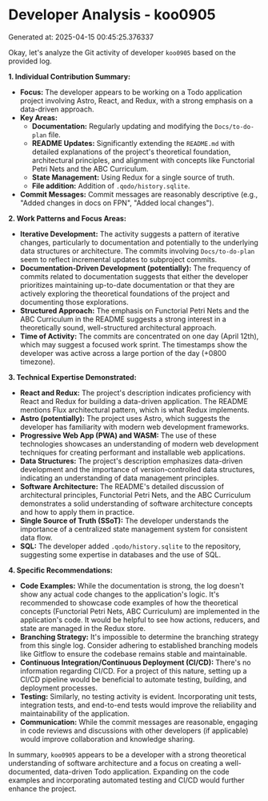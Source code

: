 # Developer Analysis - koo0905
Generated at: 2025-04-15 00:45:25.376337

Okay, let's analyze the Git activity of developer `koo0905` based on the provided log.

**1. Individual Contribution Summary:**

*   **Focus:** The developer appears to be working on a Todo application project involving Astro, React, and Redux, with a strong emphasis on a data-driven approach.
*   **Key Areas:**
    *   **Documentation:** Regularly updating and modifying the `Docs/to-do-plan` file.
    *   **README Updates:** Significantly extending the `README.md` with detailed explanations of the project's theoretical foundation, architectural principles, and alignment with concepts like Functorial Petri Nets and the ABC Curriculum.
    *   **State Management:** Using Redux for a single source of truth.
    *   **File addition:** Addition of `.qodo/history.sqlite`.
*   **Commit Messages:** Commit messages are reasonably descriptive (e.g., "Added changes in docs on FPN", "Added local changes").

**2. Work Patterns and Focus Areas:**

*   **Iterative Development:** The activity suggests a pattern of iterative changes, particularly to documentation and potentially to the underlying data structures or architecture.  The commits involving `Docs/to-do-plan` seem to reflect incremental updates to subproject commits.
*   **Documentation-Driven Development (potentially):** The frequency of commits related to documentation suggests that either the developer prioritizes maintaining up-to-date documentation or that they are actively exploring the theoretical foundations of the project and documenting those explorations.
*   **Structured Approach:** The emphasis on Functorial Petri Nets and the ABC Curriculum in the README suggests a strong interest in a theoretically sound, well-structured architectural approach.
*   **Time of Activity:**  The commits are concentrated on one day (April 12th), which may suggest a focused work sprint.  The timestamps show the developer was active across a large portion of the day (+0800 timezone).

**3. Technical Expertise Demonstrated:**

*   **React and Redux:** The project's description indicates proficiency with React and Redux for building a data-driven application. The README mentions Flux architectural pattern, which is what Redux implements.
*   **Astro (potentially):** The project uses Astro, which suggests the developer has familiarity with modern web development frameworks.
*   **Progressive Web App (PWA) and WASM:** The use of these technologies showcases an understanding of modern web development techniques for creating performant and installable web applications.
*   **Data Structures:** The project's description emphasizes data-driven development and the importance of version-controlled data structures, indicating an understanding of data management principles.
*   **Software Architecture:** The README's detailed discussion of architectural principles, Functorial Petri Nets, and the ABC Curriculum demonstrates a solid understanding of software architecture concepts and how to apply them in practice.
*   **Single Source of Truth (SSoT):** The developer understands the importance of a centralized state management system for consistent data flow.
*   **SQL:** The developer added `.qodo/history.sqlite` to the repository, suggesting some expertise in databases and the use of SQL.

**4. Specific Recommendations:**

*   **Code Examples:** While the documentation is strong, the log doesn't show any actual code changes to the application's logic. It's recommended to showcase code examples of how the theoretical concepts (Functorial Petri Nets, ABC Curriculum) are implemented in the application's code. It would be helpful to see how actions, reducers, and state are managed in the Redux store.
*   **Branching Strategy:** It's impossible to determine the branching strategy from this single log. Consider adhering to established branching models like Gitflow to ensure the codebase remains stable and maintainable.
*   **Continuous Integration/Continuous Deployment (CI/CD):** There's no information regarding CI/CD. For a project of this nature, setting up a CI/CD pipeline would be beneficial to automate testing, building, and deployment processes.
*   **Testing:** Similarly, no testing activity is evident. Incorporating unit tests, integration tests, and end-to-end tests would improve the reliability and maintainability of the application.
*   **Communication:** While the commit messages are reasonable, engaging in code reviews and discussions with other developers (if applicable) would improve collaboration and knowledge sharing.

In summary, `koo0905` appears to be a developer with a strong theoretical understanding of software architecture and a focus on creating a well-documented, data-driven Todo application. Expanding on the code examples and incorporating automated testing and CI/CD would further enhance the project.
